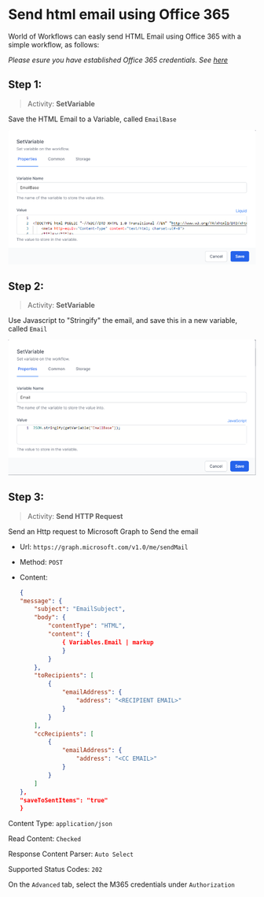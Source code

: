 # Send html email using Office 365

World of Workflows can easly send HTML Email using Office 365 with a simple workflow, as follows:

*Please esure you have established Office 365 credentials. See [here](../solutions/AIProspector/register-office365-application.md)*

## Step 1:
> Activity: **SetVariable**

Save the HTML Email to a Variable, called ```EmailBase```

![](2023-03-09-08-37-55.png)

## Step 2:
> Activity: **SetVariable**

Use Javascript to "Stringify" the email, and save this in a new variable, called ```Email```

![](2023-03-09-08-38-55.png)

## Step 3:
> Activity: **Send HTTP Request**

Send an Http request to Microsoft Graph to Send the email

- Url: ```https://graph.microsoft.com/v1.0/me/sendMail```
- Method: ```POST```
- Content:

    ```json
    {
    "message": {
        "subject": "EmailSubject",
        "body": {
            "contentType": "HTML",
            "content": {
                { Variables.Email | markup
                }
            }
        },
        "toRecipients": [
            {
                "emailAddress": {
                    "address": "<RECIPIENT EMAIL>"
                }
            }
        ],
        "ccRecipients": [
            {
                "emailAddress": {
                    "address": "<CC EMAIL>"
                }
            }
        ]
    },
    "saveToSentItems": "true"
    }
    ```

Content Type: ```application/json```

Read Content: ```Checked```

Response Content Parser: ```Auto Select```

Supported Status Codes: ```202```

On the ```Advanced``` tab, select the M365 credentials under ```Authorization```
